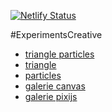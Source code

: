 [![Netlify Status](https://api.netlify.com/api/v1/badges/2b0b7f2d-3637-4ac2-ad10-bf670b7000f9/deploy-status)](https://app.netlify.com/sites/experiment-creative/deploys)

#ExperimentsCreative
- [triangle particles]("https://experiment-creative.netlify.app/")
- [triangle]("https://experiment-creative.netlify.app/triangle/")
- [particles]("https://experiment-creative.netlify.app/particles")
- [galerie canvas]("https://experiment-creative.netlify.app/galerie-canvas")
- [galerie pixijs]("https://experiment-creative.netlify.app/galerie-pixi")
